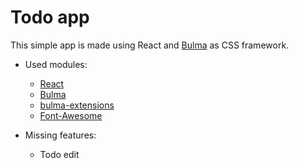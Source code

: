 # Todo app

This simple app is made using React and [Bulma](https://bulma.io) as CSS framework.

- Used modules:
    - [React](https://reactjs.org/)
    - [Bulma](https://github.com/jgthms/bulma)
    - [bulma-extensions](https://github.com/wikiki/bulma-extensions)
    - [Font-Awesome](https://github.com/FortAwesome/Font-Awesome)

- Missing features:
    - Todo edit
